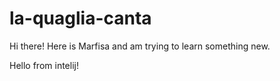 # la-quaglia-canta

Hi there! Here is Marfisa and am trying to learn something new.

Hello from intelij!
